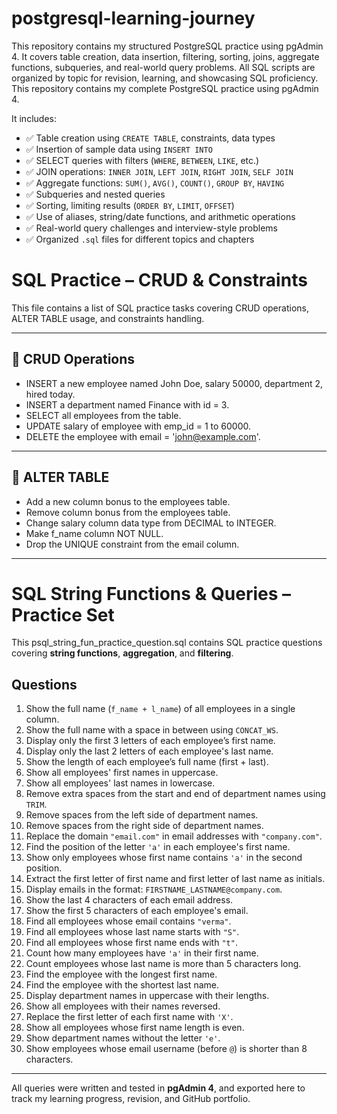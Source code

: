 # postgresql-learning-journey
This repository contains my structured PostgreSQL practice using pgAdmin 4. It covers table creation, data insertion, filtering, sorting, joins, aggregate functions, subqueries, and real-world query problems. All SQL scripts are organized by topic for revision, learning, and showcasing SQL proficiency.
This repository contains my complete PostgreSQL practice using pgAdmin 4.

It includes:

- ✅ Table creation using `CREATE TABLE`, constraints, data types
- ✅ Insertion of sample data using `INSERT INTO`
- ✅ SELECT queries with filters (`WHERE`, `BETWEEN`, `LIKE`, etc.)
- ✅ JOIN operations: `INNER JOIN`, `LEFT JOIN`, `RIGHT JOIN`, `SELF JOIN`
- ✅ Aggregate functions: `SUM()`, `AVG()`, `COUNT()`, `GROUP BY`, `HAVING`
- ✅ Subqueries and nested queries
- ✅ Sorting, limiting results (`ORDER BY`, `LIMIT`, `OFFSET`)
- ✅ Use of aliases, string/date functions, and arithmetic operations
- ✅ Real-world query challenges and interview-style problems
- ✅ Organized `.sql` files for different topics and chapters
# SQL Practice – CRUD & Constraints

This file contains a list of SQL practice tasks covering CRUD operations, ALTER TABLE usage, and constraints handling.

---

## 🔁 CRUD Operations

- INSERT a new employee named John Doe, salary 50000, department 2, hired today.
- INSERT a department named Finance with id = 3.
- SELECT all employees from the table.
- UPDATE salary of employee with emp_id = 1 to 60000.
- DELETE the employee with email = 'john@example.com'.

---

## 🔧 ALTER TABLE

- Add a new column bonus to the employees table.
- Remove column bonus from the employees table.
- Change salary column data type from DECIMAL to INTEGER.
- Make f_name column NOT NULL.
- Drop the UNIQUE constraint from the email column.

---
# SQL String Functions & Queries – Practice Set

This psql_string_fun_practice_question.sql contains SQL practice questions covering **string functions**, **aggregation**, and **filtering**.

## Questions

1. Show the full name (`f_name + l_name`) of all employees in a single column.  
2. Show the full name with a space in between using `CONCAT_WS`.  
3. Display only the first 3 letters of each employee’s first name.  
4. Display only the last 2 letters of each employee's last name.  
5. Show the length of each employee’s full name (first + last).  
6. Show all employees' first names in uppercase.  
7. Show all employees' last names in lowercase.  
8. Remove extra spaces from the start and end of department names using `TRIM`.  
9. Remove spaces from the left side of department names.  
10. Remove spaces from the right side of department names.  
11. Replace the domain `"email.com"` in email addresses with `"company.com"`.  
12. Find the position of the letter `'a'` in each employee's first name.  
13. Show only employees whose first name contains `'a'` in the second position.  
14. Extract the first letter of first name and first letter of last name as initials.  
15. Display emails in the format: `FIRSTNAME_LASTNAME@company.com`.  
16. Show the last 4 characters of each email address.  
17. Show the first 5 characters of each employee's email.  
18. Find all employees whose email contains `"verma"`.  
19. Find all employees whose last name starts with `"S"`.  
20. Find all employees whose first name ends with `"t"`.  
21. Count how many employees have `'a'` in their first name.  
22. Count employees whose last name is more than 5 characters long.  
23. Find the employee with the longest first name.  
24. Find the employee with the shortest last name.  
25. Display department names in uppercase with their lengths.  
26. Show all employees with their names reversed.  
27. Replace the first letter of each first name with `'X'`.  
28. Show all employees whose first name length is even.  
29. Show department names without the letter `'e'`.  
30. Show employees whose email username (before `@`) is shorter than 8 characters.  
---

All queries were written and tested in **pgAdmin 4**, and exported here to track my learning progress, revision, and GitHub portfolio.
